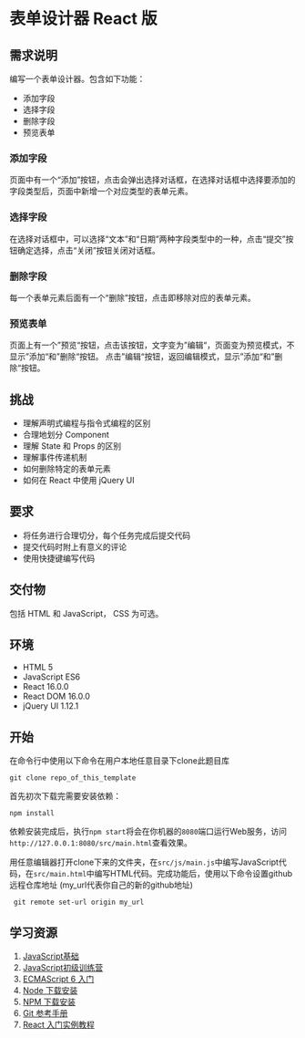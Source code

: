# 表单设计器 React 版
## 需求说明
编写一个表单设计器。包含如下功能：
* 添加字段
* 选择字段
* 删除字段
* 预览表单

### 添加字段
页面中有一个“添加”按钮，点击会弹出选择对话框，在选择对话框中选择要添加的字段类型后，页面中新增一个对应类型的表单元素。

### 选择字段
在选择对话框中，可以选择“文本”和“日期”两种字段类型中的一种，点击“提交”按钮确定选择，点击“关闭”按钮关闭对话框。

### 删除字段
每一个表单元素后面有一个“删除”按钮，点击即移除对应的表单元素。

### 预览表单
页面上有一个”预览“按钮，点击该按钮，文字变为”编辑“，页面变为预览模式，不显示”添加“和”删除“按钮。
点击”编辑“按钮，返回编辑模式，显示”添加“和”删除“按钮。

## 挑战
* 理解声明式编程与指令式编程的区别
* 合理地划分 Component
* 理解 State 和 Props 的区别
* 理解事件传递机制
* 如何删除特定的表单元素
* 如何在 React 中使用 jQuery UI

## 要求
* 将任务进行合理切分，每个任务完成后提交代码
* 提交代码时附上有意义的评论
* 使用快捷键编写代码

## 交付物
包括 HTML 和 JavaScript， CSS 为可选。

## 环境
* HTML 5
* JavaScript ES6
* React 16.0.0
* React DOM 16.0.0
* jQuery UI 1.12.1

## 开始
在命令行中使用以下命令在用户本地任意目录下clone此题目库
```
git clone repo_of_this_template
```
首先初次下载完需要安装依赖：
```
npm install
```
依赖安装完成后，执行`npm start`将会在你机器的`8080`端口运行Web服务，访问`http://127.0.0.1:8080/src/main.html`查看效果。

用任意编辑器打开clone下来的文件夹，在`src/js/main.js`中编写JavaScript代码，在`src/main.html`中编写HTML代码。完成功能后，使用以下命令设置github远程仓库地址 (my_url代表你自己的新的github地址)
```
 git remote set-url origin my_url
```
## 学习资源
1. [JavaScript基础](http://codefordream.com/courses/js_basic/sections)
2. [JavaScript初级训练营](http://codefordream.com/courses/js_learning_camps/sections)
3. [ECMAScript 6 入门](http://es6.ruanyifeng.com/)
4. [Node 下载安装](https://github.com/creationix/nvm)
5. [NPM 下载安装](https://github.com/npm/npm)
6. [Git 参考手册](https://git-scm.com/docs)
7. [React 入门实例教程](http://www.ruanyifeng.com/blog/2015/03/react.html)
